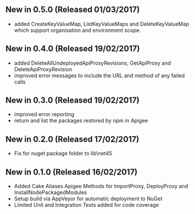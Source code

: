 ## New in 0.5.0 (Released 01/03/2017)
- added CreateKeyValueMap, ListKeyValueMaps and DeleteKeyValueMap which support
  organisation and environment scope.

## New in 0.4.0 (Released 19/02/2017)
- added DeleteAllUndeployedApiProxyRevisions, GetApiProxy and DeleteApiProxyRevision
- improved error messages to include the URL and method of any failed calls

## New in 0.3.0 (Released 19/02/2017)
- improved error reporting
- return and list the packages restored by npm in Apigee

## New in 0.2.0 (Released 17/02/2017)
- Fix for nuget package folder to lib\net45

## New in 0.1.0 (Released 16/02/2017)
- Added Cake Aliases Apigee Methods for ImportProxy, DeployProxy and InstallNodePackagedModules
- Setup build via AppVeyor for automatic deployment to NuGet
- Limited Unit and Integration Tests added for code coverage